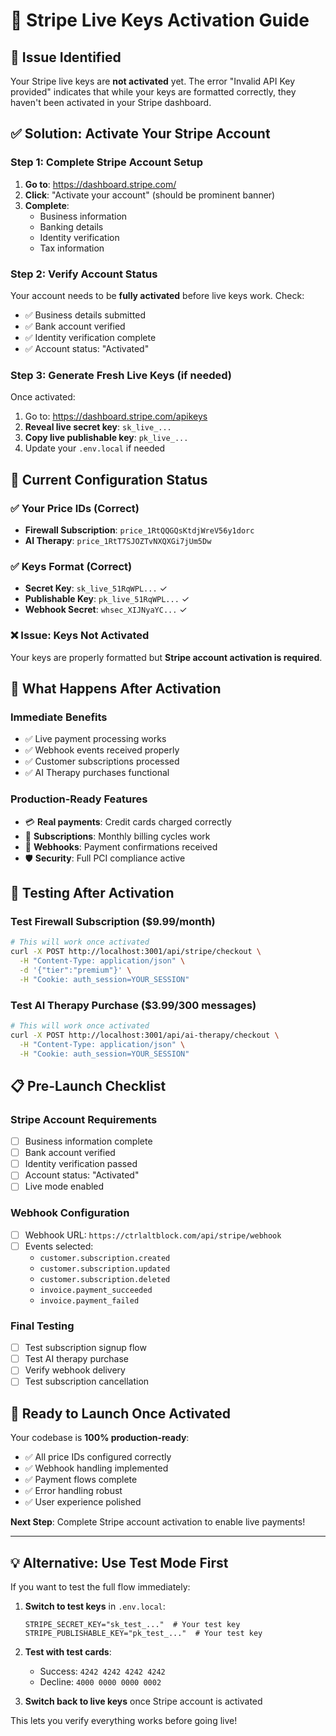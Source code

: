 # 🔑 Stripe Live Keys Activation Guide

## 🚨 **Issue Identified**
Your Stripe live keys are **not activated** yet. The error "Invalid API Key provided" indicates that while your keys are formatted correctly, they haven't been activated in your Stripe dashboard.

## ✅ **Solution: Activate Your Stripe Account**

### Step 1: Complete Stripe Account Setup
1. **Go to**: https://dashboard.stripe.com/
2. **Click**: "Activate your account" (should be prominent banner)
3. **Complete**:
   - Business information
   - Banking details 
   - Identity verification
   - Tax information

### Step 2: Verify Account Status
Your account needs to be **fully activated** before live keys work. Check:
- ✅ Business details submitted
- ✅ Bank account verified  
- ✅ Identity verification complete
- ✅ Account status: "Activated"

### Step 3: Generate Fresh Live Keys (if needed)
Once activated:
1. Go to: https://dashboard.stripe.com/apikeys
2. **Reveal live secret key**: `sk_live_...`
3. **Copy live publishable key**: `pk_live_...`
4. Update your `.env.local` if needed

## 🔧 **Current Configuration Status**

### ✅ Your Price IDs (Correct)
- **Firewall Subscription**: `price_1RtQQGQsKtdjWreV56y1dorc` 
- **AI Therapy**: `price_1RtT7SJOZTvNXQXGi7jUm5Dw`

### ✅ Keys Format (Correct)
- **Secret Key**: `sk_live_51RqWPL...` ✓ 
- **Publishable Key**: `pk_live_51RqWPL...` ✓
- **Webhook Secret**: `whsec_XIJNyaYC...` ✓

### ❌ **Issue**: Keys Not Activated
Your keys are properly formatted but **Stripe account activation is required**.

## 🚀 **What Happens After Activation**

### Immediate Benefits
- ✅ Live payment processing works
- ✅ Webhook events received properly  
- ✅ Customer subscriptions processed
- ✅ AI Therapy purchases functional

### Production-Ready Features
- 💳 **Real payments**: Credit cards charged correctly
- 🔄 **Subscriptions**: Monthly billing cycles work
- 📧 **Webhooks**: Payment confirmations received
- 🛡️ **Security**: Full PCI compliance active

## 🧪 **Testing After Activation**

### Test Firewall Subscription ($9.99/month)
```bash
# This will work once activated
curl -X POST http://localhost:3001/api/stripe/checkout \
  -H "Content-Type: application/json" \
  -d '{"tier":"premium"}' \
  -H "Cookie: auth_session=YOUR_SESSION"
```

### Test AI Therapy Purchase ($3.99/300 messages)  
```bash
# This will work once activated
curl -X POST http://localhost:3001/api/ai-therapy/checkout \
  -H "Content-Type: application/json" \
  -H "Cookie: auth_session=YOUR_SESSION"
```

## 📋 **Pre-Launch Checklist**

### Stripe Account Requirements
- [ ] Business information complete
- [ ] Bank account verified
- [ ] Identity verification passed  
- [ ] Account status: "Activated"
- [ ] Live mode enabled

### Webhook Configuration  
- [ ] Webhook URL: `https://ctrlaltblock.com/api/stripe/webhook`
- [ ] Events selected:
  - `customer.subscription.created`
  - `customer.subscription.updated` 
  - `customer.subscription.deleted`
  - `invoice.payment_succeeded`
  - `invoice.payment_failed`

### Final Testing
- [ ] Test subscription signup flow
- [ ] Test AI therapy purchase
- [ ] Verify webhook delivery
- [ ] Test subscription cancellation

## 🎯 **Ready to Launch Once Activated**

Your codebase is **100% production-ready**:
- ✅ All price IDs configured correctly
- ✅ Webhook handling implemented  
- ✅ Payment flows complete
- ✅ Error handling robust
- ✅ User experience polished

**Next Step**: Complete Stripe account activation to enable live payments!

---

## 💡 **Alternative: Use Test Mode First**

If you want to test the full flow immediately:

1. **Switch to test keys** in `.env.local`:
   ```env
   STRIPE_SECRET_KEY="sk_test_..."  # Your test key
   STRIPE_PUBLISHABLE_KEY="pk_test_..."  # Your test key  
   ```

2. **Test with test cards**:
   - Success: `4242 4242 4242 4242`
   - Decline: `4000 0000 0000 0002`

3. **Switch back to live keys** once Stripe account is activated

This lets you verify everything works before going live!
